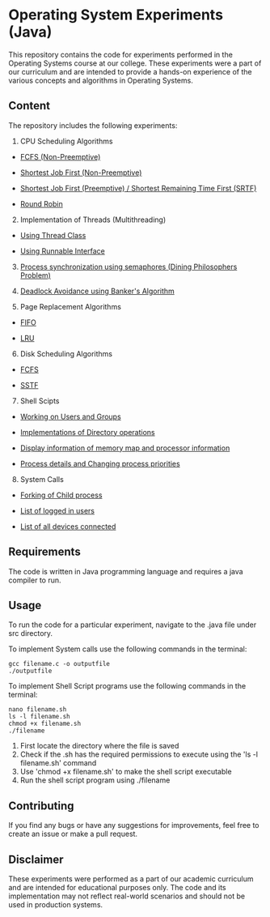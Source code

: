 # Operating System Experiments (Java)

This repository contains the code for experiments performed in the Operating Systems course at our college. These experiments were a part of our curriculum and are intended to provide a hands-on experience of the various concepts and algorithms in Operating Systems.

## Content

The repository includes the following experiments:

1. CPU Scheduling Algorithms 
* [FCFS (Non-Preemptive)](https://github.com/Navin-Morajkar/Java/blob/master/FCFS/src/fcfs/FCFS.java)
+ [Shortest Job First (Non-Preemptive)](https://github.com/Navin-Morajkar/Java/blob/master/NPSJF/src/npsjf/NPSJF.java)
- [Shortest Job First (Preemptive) / Shortest Remaining Time First (SRTF)](https://github.com/Navin-Morajkar/Java/blob/master/SJF/src/sjf/SJF.java)
* [Round Robin](https://github.com/Navin-Morajkar/Java/blob/master/RoundRobin/src/roundrobin/RoundRobin.java)

2. Implementation of Threads (Multithreading)
* [Using Thread Class](https://github.com/Navin-Morajkar/Java/blob/master/ThreadClass/src/threadclass/ThreadClass.java)
+ [Using Runnable Interface](https://github.com/Navin-Morajkar/Java/blob/master/MultiThreading/src/multithreading/MultiThreading.java)

3. [Process synchronization using semaphores (Dining Philosophers Problem)](https://github.com/Navin-Morajkar/Java/blob/master/DiningPhilosophers/src/diningphilosophers/DiningPhilosophers.java)

4. [Deadlock Avoidance using Banker's Algorithm](https://github.com/Navin-Morajkar/Java/blob/master/BankersAlgorithm/src/bankersalgorithm/BankersAlgorithm.java)

5. Page Replacement Algorithms 
- [FIFO](https://github.com/Navin-Morajkar/Java/blob/master/PageReplacement_FIFO/src/pagereplacement_fifo/PageReplacement_FIFO.java)
* [LRU](https://github.com/Navin-Morajkar/Java/blob/master/PageReplacement_LRU/src/pagereplacement_lru/PageReplacement_LRU.java)

6. Disk Scheduling Algorithms
+ [FCFS](https://github.com/Navin-Morajkar/Java/blob/master/DiskScheduling_FCFS/src/diskscheduling_fcfs/DiskScheduling_FCFS.java)
- [SSTF](https://github.com/Navin-Morajkar/Java/blob/master/DiskScheduling_SSTF/src/diskscheduling_sstf/DiskScheduling_SSTF.java)

7. Shell Scipts
- [Working on Users and Groups](https://github.com/Navin-Morajkar/Java/blob/master/Shell%20Scripts/usersGroups.sh)
+ [Implementations of Directory operations](https://github.com/Navin-Morajkar/Java/blob/master/Shell%20Scripts/directoryOperations.sh)
* [Display information of memory map and processor information](https://github.com/Navin-Morajkar/Java/blob/master/Shell%20Scripts/memoryMap.sh)
- [Process details and Changing process priorities](https://github.com/Navin-Morajkar/Java/blob/master/Shell%20Scripts/processDetails.sh)

8. System Calls
- [Forking of Child process](https://github.com/Navin-Morajkar/Java/blob/master/System%20Calls/forkingChild.c)
+ [List of logged in users](https://github.com/Navin-Morajkar/Java/blob/master/System%20Calls/AllLoggedInUsers.c)
- [List of all devices connected](https://github.com/Navin-Morajkar/Java/blob/master/System%20Calls/AllDevicesConnected.c)

## Requirements

The code is written in Java programming language and requires a java compiler to run.

## Usage

To run the code for a particular experiment, navigate to the .java file under src directory.

To implement System calls use the following commands in the terminal:
```
gcc filename.c -o outputfile
./outputfile
```

To implement Shell Script programs use the following commands in the terminal:
```
nano filename.sh
ls -l filename.sh
chmod +x filename.sh
./filename
```

1. First locate the directory where the file is saved
2. Check if the .sh has the required permissions to execute using the 'ls -l filename.sh' command
3. Use 'chmod +x filename.sh' to make the shell script executable 
4. Run the shell script program using ./filename

## Contributing

If you find any bugs or have any suggestions for improvements, feel free to create an issue or make a pull request.

## Disclaimer

These experiments were performed as a part of our academic curriculum and are intended for educational purposes only. The code and its implementation may not reflect real-world scenarios and should not be used in production systems.
